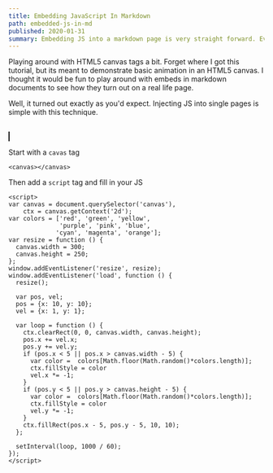 ```yaml
---
title: Embedding JavaScript In Markdown
path: embedded-js-in-md
published: 2020-01-31
summary: Embedding JS into a markdown page is very straight forward. Even embedding pure JS can be very powerful
---
```


Playing around with HTML5 canvas tags a bit. Forget where I got this tutorial, but its meant to demonstrate basic animation in an HTML5 canvas. I thought it would be fun to play around with embeds in markdown documents to see how they turn out on a real life page.

Well, it turned out exactly as you'd expect. Injecting JS into single pages is simple with this technique.


<div style="algn: center;">
<br/>
<canvas style="border: 1px solid black; background-color: #d9d9d9;"></canvas>
<script>
var canvas = document.querySelector('canvas'),
    ctx = canvas.getContext('2d');
var colors = ['red', 'green', 'yellow',
              'purple', 'pink', 'blue',
             'cyan', 'magenta', 'orange'];
var resize = function () {
  canvas.width = 300;
  canvas.height = 250;
};
window.addEventListener('resize', resize);
window.addEventListener('load', function () {
  resize();

  var pos, vel;
  pos = {x: 10, y: 10};
  vel = {x: 1, y: 1};

  var loop = function () {
    ctx.clearRect(0, 0, canvas.width, canvas.height);
    pos.x += vel.x;
    pos.y += vel.y;
    if (pos.x < 5 || pos.x > canvas.width - 5) {
      var color =  colors[Math.floor(Math.random()*colors.length)];
      ctx.fillStyle = color
      vel.x *= -1;
    }
    if (pos.y < 5 || pos.y > canvas.height - 5) {
      var color =  colors[Math.floor(Math.random()*colors.length)];
      ctx.fillStyle = color
      vel.y *= -1;
    }
    ctx.fillRect(pos.x - 5, pos.y - 5, 10, 10);
  };

  setInterval(loop, 1000 / 60);
});
</script>
</div>


Start with a `cavas` tag

```
<canvas></canvas>
```

Then add a `script` tag and fill in your JS

```
<script>
var canvas = document.querySelector('canvas'),
    ctx = canvas.getContext('2d');
var colors = ['red', 'green', 'yellow',
              'purple', 'pink', 'blue',
             'cyan', 'magenta', 'orange'];
var resize = function () {
  canvas.width = 300;
  canvas.height = 250;
};
window.addEventListener('resize', resize);
window.addEventListener('load', function () {
  resize();

  var pos, vel;
  pos = {x: 10, y: 10};
  vel = {x: 1, y: 1};

  var loop = function () {
    ctx.clearRect(0, 0, canvas.width, canvas.height);
    pos.x += vel.x;
    pos.y += vel.y;
    if (pos.x < 5 || pos.x > canvas.width - 5) {
      var color =  colors[Math.floor(Math.random()*colors.length)];
      ctx.fillStyle = color
      vel.x *= -1;
    }
    if (pos.y < 5 || pos.y > canvas.height - 5) {
      var color =  colors[Math.floor(Math.random()*colors.length)];
      ctx.fillStyle = color
      vel.y *= -1;
    }
    ctx.fillRect(pos.x - 5, pos.y - 5, 10, 10);
  };

  setInterval(loop, 1000 / 60);
});
</script>

```